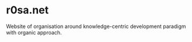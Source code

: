 # r0sa.net
Website of organisation around knowledge-centric development paradigm with organic approach. 
